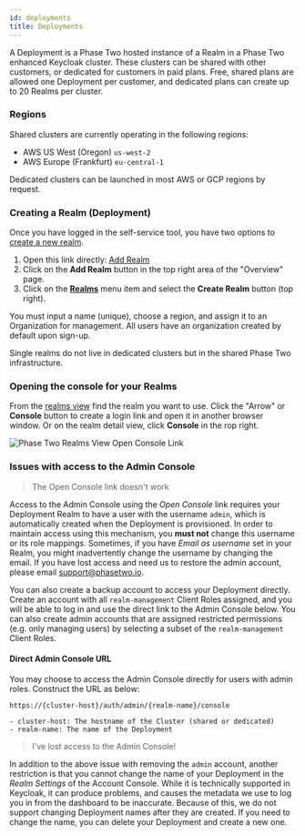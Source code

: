 ```yaml
---
id: deployments
title: Deployments
---
```


A Deployment is a Phase Two hosted instance of a Realm in a Phase Two enhanced Keycloak cluster. These clusters can be shared with other customers, or dedicated for customers in paid plans. Free, shared plans are allowed one Deployment per customer, and dedicated plans can create up to 20 Realms per cluster.

### Regions

Shared clusters are currently operating in the following regions:

- AWS US West (Oregon) `us-west-2`
- AWS Europe (Frankfurt) `eu-central-1`

Dedicated clusters can be launched in most AWS or GCP regions by request.

### Creating a Realm (Deployment)

Once you have logged in the self-service tool, you have two options to [create a new realm](https://dash.phasetwo.io/realms/add-realm).

1. Open this link directly: [Add Realm](https://dash.phasetwo.io/realms/add-realm)
1. Click on the **Add Realm** button in the top right area of the "Overview" page.
1. Click on the [**Realms**](https://dash.phasetwo.io/realms) menu item and select the **Create Realm** button (top right).

You must input a name (unique), choose a region, and assign it to an Organization for management. All users have an organization created by default upon sign-up.

Single realms do not live in dedicated clusters but in the shared Phase Two infrastructure.

### Opening the console for your Realms

From the [realms view](https://dash.phasetwo.io/realms) find the realm you want to use. Click the "Arrow" or **Console** button to create a login link and open it in another browser window. Or on the realm detail view, click **Console** in the rop right.

![Phase Two Realms View Open Console Link](/docs/dash-v2-open-console-realms-view.png)

### Issues with access to the Admin Console

> The Open Console link doesn't work

Access to the Admin Console using the _Open Console_ link requires your Deployment Realm to have a user with the username `admin`, which is automatically created when the Deployment is provisioned. In order to maintain access using this mechanism, you **must not** change this username or its role mappings. Sometimes, if you have _Email as username_ set in your Realm, you might inadvertently change the username by changing the email. If you have lost access and need us to restore the admin account, please email [support@phasetwo.io](mailto:support@phasetwo.io).

You can also create a backup account to access your Deployment directly. Create an account with all `realm-management` Client Roles assigned, and you will be able to log in and use the direct link to the Admin Console below. You can also create admin accounts that are assigned restricted permissions (e.g. only managing users) by selecting a subset of the `realm-management` Client Roles.

#### Direct Admin Console URL

You may choose to access the Admin Console directly for users with admin roles. Construct the URL as below:

```
https://{cluster-host}/auth/admin/{realm-name}/console

- cluster-host: The hostname of the Cluster (shared or dedicated)
- realm-name: The name of the Deployment
```

> I've lost access to the Admin Console!

In addition to the above issue with removing the `admin` account, another restriction is that you cannot change the name of your Deployment in the _Realm Settings_ of the Account Console. While it is technically supported in Keycloak, it can produce problems, and causes the metadata we use to log you in from the dashboard to be inaccurate. Because of this, we do not support changing Deployment names after they are created. If you need to change the name, you can delete your Deployment and create a new one.
